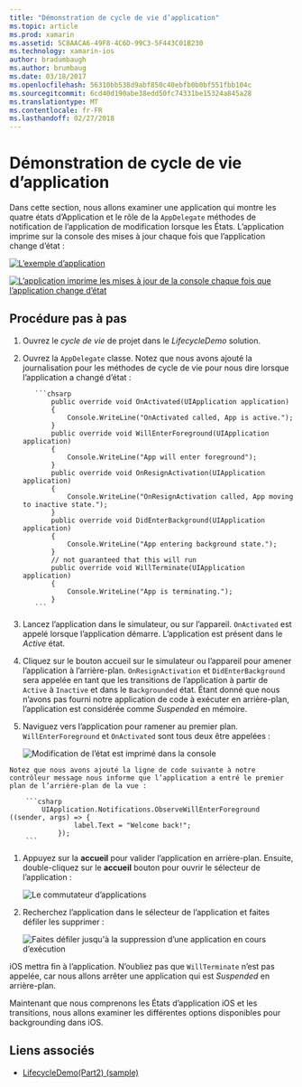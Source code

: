 ```yaml
---
title: "Démonstration de cycle de vie d’application"
ms.topic: article
ms.prod: xamarin
ms.assetid: 5C8AACA6-49F8-4C6D-99C3-5F443C01B230
ms.technology: xamarin-ios
author: bradumbaugh
ms.author: brumbaug
ms.date: 03/18/2017
ms.openlocfilehash: 56310bb538d9abf850c40ebfb0b0bf551fbb104c
ms.sourcegitcommit: 6cd40d190abe38edd50fc74331be15324a845a28
ms.translationtype: MT
ms.contentlocale: fr-FR
ms.lasthandoff: 02/27/2018
---
```

# <a name="application-lifecycle-demo"></a>Démonstration de cycle de vie d’application

Dans cette section, nous allons examiner une application qui montre les quatre états d’Application et le rôle de la `AppDelegate` méthodes de notification de l’application de modification lorsque les États. L’application imprime sur la console des mises à jour chaque fois que l’application change d’état :

 [ ![](application-lifecycle-demo-images/image3.png "L’exemple d’application")](application-lifecycle-demo-images/image3.png)

 [ ![](application-lifecycle-demo-images/image4.png "L’application imprime les mises à jour de la console chaque fois que l’application change d’état")](application-lifecycle-demo-images/image4.png)

## <a name="walkthrough"></a>Procédure pas à pas


  1. Ouvrez le _cycle de vie_ de projet dans le _LifecycleDemo_ solution.
  1. Ouvrez la `AppDelegate` classe. Notez que nous avons ajouté la journalisation pour les méthodes de cycle de vie pour nous dire lorsque l’application a changé d’état :

            ```chsarp
                public override void OnActivated(UIApplication application)
                {
                    Console.WriteLine("OnActivated called, App is active.");
                }
                public override void WillEnterForeground(UIApplication application)
                {
                    Console.WriteLine("App will enter foreground");
                }
                public override void OnResignActivation(UIApplication application)
                {
                    Console.WriteLine("OnResignActivation called, App moving to inactive state.");
                }
                public override void DidEnterBackground(UIApplication application)
                {
                    Console.WriteLine("App entering background state.");
                }
                // not guaranteed that this will run
                public override void WillTerminate(UIApplication application)
                {
                    Console.WriteLine("App is terminating.");
                }
            ```

  1. Lancez l’application dans le simulateur, ou sur l’appareil. `OnActivated` est appelé lorsque l’application démarre. L’application est présent dans le _Active_ état.
  1. Cliquez sur le bouton accueil sur le simulateur ou l’appareil pour amener l’application à l’arrière-plan. `OnResignActivation` et `DidEnterBackground` sera appelée en tant que les transitions de l’application à partir de `Active` à `Inactive` et dans le `Backgrounded` état. Étant donné que nous n’avons pas fourni notre application de code à exécuter en arrière-plan, l’application est considérée comme _Suspended_ en mémoire.
  1. Naviguez vers l’application pour ramener au premier plan. `WillEnterForeground` et `OnActivated` sont tous deux être appelées :

        ![](application-lifecycle-demo-images/image4.png "Modification de l’état est imprimé dans la console")

    Notez que nous avons ajouté la ligne de code suivante à notre contrôleur message nous informe que l’application a entré le premier plan de l’arrière-plan de la vue :

        ```csharp
            UIApplication.Notifications.ObserveWillEnterForeground ((sender, args) => {
                    label.Text = "Welcome back!";
                });
        ```

1. Appuyez sur la **accueil** pour valider l’application en arrière-plan. Ensuite, double-cliquez sur le **accueil** bouton pour ouvrir le sélecteur de l’application :
    
    ![](application-lifecycle-demo-images/app-switcher-.png "Le commutateur d’applications")
  
1. Recherchez l’application dans le sélecteur de l’application et faites défiler les supprimer :
    
    ![](application-lifecycle-demo-images/app-switcher-swipe-.png "Faites défiler jusqu'à la suppression d’une application en cours d’exécution") 
    
iOS mettra fin à l’application. N’oubliez pas que `WillTerminate` n’est pas appelée, car nous allons arrêter une application qui est _Suspended_ en arrière-plan.

Maintenant que nous comprenons les États d’application iOS et les transitions, nous allons examiner les différentes options disponibles pour backgrounding dans iOS.



## <a name="related-links"></a>Liens associés

- [LifecycleDemo(Part2) (sample)](https://developer.xamarin.com/samples/monotouch/LifecycleDemo/)
